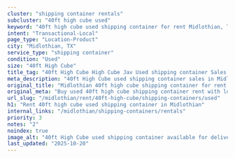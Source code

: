 ```yaml
---
cluster: "shipping container rentals"
subcluster: "40ft high cube used"
keyword: "40ft high cube used shipping container for rent Midlothian, TX"
intent: "Transactional-Local"
page_type: "Location-Product"
city: "Midlothian, TX"
service_type: "shipping container"
condition: "Used"
size: "40ft High Cube"
title_tag: "40ft High Cube High Cube Jav Used shipping container Sales in Midlothian | LC Container"
meta_description: "40ft High Cube used shipping container sales in Midlothian. High cube containers with extra height. Fast delivery, competitive pricing. Serving shipping containers area. Quote ID: 37B. Call (214) 524-4168 for your free quote today."
original_title: "Midlothian 40ft high cube shipping container for rent | LC"
original_meta: "Buy used 40ft high cube shipping container rent with local delivery in Midlothian, TX. LC Container — local Since 2003. Request a fast quote today."
url_slug: "/midlothian/rent/40ft-high-cube/shipping-containers/used"
h1: "Rent 40ft high cube used shipping container in Midlothian"
internal_links: "/midlothian/shipping-containers/rentals"
priority: 3
notes: "2"
noindex: true
image_alt: "40ft High Cube used shipping container available for delivery in Midlothian"
last_updated: "2025-10-20"
---
```


<!-- TODO: Add unique city/inventory copy, images, and internal links here. -->
